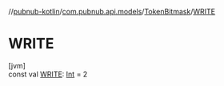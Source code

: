 //[pubnub-kotlin](../../../index.md)/[com.pubnub.api.models](../index.md)/[TokenBitmask](index.md)/[WRITE](-w-r-i-t-e.md)

# WRITE

[jvm]\
const val [WRITE](-w-r-i-t-e.md): [Int](https://kotlinlang.org/api/latest/jvm/stdlib/kotlin/-int/index.html) = 2
